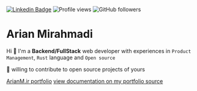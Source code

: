 [![Linkedin Badge](https://img.shields.io/badge/-thearian-blue?style=flat&logo=Linkedin&logoColor=white&link=https://www.linkedin.com/in/arian-mirahmadi-596487208/)](https://www.linkedin.com/in/arian-mirahmadi-596487208/)
![Profile views](https://gpvc.arturio.dev/thearian)
![GitHub followers](https://img.shields.io/github/followers/thearian)

# Arian Mirahmadi

Hi :wave: I'm a **Backend/FullStack** web developer with experiences in `Product Management`,
`Rust` language and `Open source`

:handshake: willing to contribute to open source projects of yours

[ArianM.ir portfolio](https://arianm.ir)
[view documentation on my portfolio source](./docs/getting_started.md)
